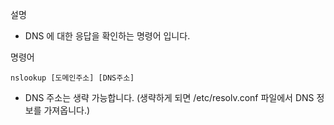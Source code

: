 
설명
- DNS 에 대한 응답을 확인하는 명령어 입니다.

명령어
```shell
nslookup [도메인주소] [DNS주소]
```

- DNS 주소는 생략 가능합니다. (생략하게 되면 /etc/resolv.conf 파일에서 DNS 정보를 가져옵니다.)